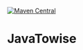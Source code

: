 [![Maven Central](https://img.shields.io/maven-central/v/com.github.argedor/com.github.argedor.svg?label=Maven%20Central)](https://search.maven.org/search?q=g:%22com.github.argedor%22%20AND%20a:%22com.github.argedor%22)
# JavaTowise
